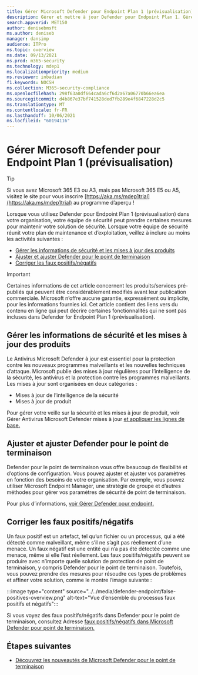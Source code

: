 ```yaml
---
title: Gérer Microsoft Defender pour Endpoint Plan 1 (prévisualisation)
description: Gérer et mettre à jour Defender pour Endpoint Plan 1. Gérer les paramètres, obtenir des mises à jour et corriger les faux positifs/négatifs.
search.appverid: MET150
author: denisebmsft
ms.author: deniseb
manager: dansimp
audience: ITPro
ms.topic: overview
ms.date: 09/13/2021
ms.prod: m365-security
ms.technology: mdep1
ms.localizationpriority: medium
ms.reviewer: inbadian
f1.keywords: NOCSH
ms.collection: M365-security-compliance
ms.openlocfilehash: 298f63a0df664cada6cf6d2a67a06770b66ea6ea
ms.sourcegitcommit: d4b867e37bf741528ded7fb289e4f6847228d2c5
ms.translationtype: MT
ms.contentlocale: fr-FR
ms.lasthandoff: 10/06/2021
ms.locfileid: "60194116"
---
```

# <a name="manage-microsoft-defender-for-endpoint-plan-1-preview"></a>Gérer Microsoft Defender pour Endpoint Plan 1 (prévisualisation)

> [!TIP]
> Si vous avez Microsoft 365 E3 ou A3, mais pas Microsoft 365 E5 ou A5, visitez le site pour vous inscrire [https://aka.ms/mdep1trial](https://aka.ms/mdep1trial) au programme d’aperçu !

Lorsque vous utilisez Defender pour Endpoint Plan 1 (prévisualisation) dans votre organisation, votre équipe de sécurité peut prendre certaines mesures pour maintenir votre solution de sécurité. Lorsque votre équipe de sécurité réunit votre plan de maintenance et d’exploitation, veillez à inclure au moins les activités suivantes :

- [Gérer les informations de sécurité et les mises à jour des produits](#manage-security-intelligence-and-product-updates)
- [Ajuster et ajuster Defender pour le point de terminaison](#fine-tune-and-adjust-defender-for-endpoint)
- [Corriger les faux positifs/négatifs](#address-false-positivesnegatives)

> [!IMPORTANT]
> Certaines informations de cet article concernent les produits/services pré-publiés qui peuvent être considérablement modifiés avant leur publication commerciale. Microsoft n’offre aucune garantie, expressément ou implicite, pour les informations fournies ici. Cet article contient des liens vers du contenu en ligne qui peut décrire certaines fonctionnalités qui ne sont pas incluses dans Defender for Endpoint Plan 1 (prévisualisation).

## <a name="manage-security-intelligence-and-product-updates"></a>Gérer les informations de sécurité et les mises à jour des produits

Le Antivirus Microsoft Defender à jour est essentiel pour la protection contre les nouveaux programmes malveillants et les nouvelles techniques d’attaque. Microsoft publie des mises à jour régulières pour l’intelligence de la sécurité, les antivirus et la protection contre les programmes malveillants. Les mises à jour sont organisées en deux catégories : 

- Mises à jour de l’intelligence de la sécurité
- Mises à jour de produit 

Pour gérer votre veille sur la sécurité et les mises à jour de produit, voir Gérer Antivirus Microsoft Defender mises à jour [et appliquer les lignes de base.](manage-updates-baselines-microsoft-defender-antivirus.md)

## <a name="fine-tune-and-adjust-defender-for-endpoint"></a>Ajuster et ajuster Defender pour le point de terminaison

Defender pour le point de terminaison vous offre beaucoup de flexibilité et d’options de configuration. Vous pouvez ajuster et ajuster vos paramètres en fonction des besoins de votre organisation. Par exemple, vous pouvez utiliser Microsoft Endpoint Manager, une stratégie de groupe et d’autres méthodes pour gérer vos paramètres de sécurité de point de terminaison. 

Pour plus d’informations, [voir Gérer Defender pour endpoint.](manage-atp-post-migration.md)

## <a name="address-false-positivesnegatives"></a>Corriger les faux positifs/négatifs

Un faux positif est un artefact, tel qu’un fichier ou un processus, qui a été détecté comme malveillant, même s’il ne s’agit pas réellement d’une menace. Un faux négatif est une entité qui n’a pas été détectée comme une menace, même si elle l’est réellement. Les faux positifs/négatifs peuvent se produire avec n’importe quelle solution de protection de point de terminaison, y compris Defender pour le point de terminaison. Toutefois, vous pouvez prendre des mesures pour résoudre ces types de problèmes et affiner votre solution, comme le montre l’image suivante :

:::image type="content" source="../../media/defender-endpoint/false-positives-overview.png" alt-text="Vue d’ensemble du processus faux positifs et négatifs":::

Si vous voyez des faux positifs/négatifs dans Defender pour le point de terminaison, consultez Adresse [faux positifs/négatifs dans Microsoft Defender pour point de terminaison.](defender-endpoint-false-positives-negatives.md)

## <a name="next-steps"></a>Étapes suivantes

- [Découvrez les nouveautés de Microsoft Defender pour le point de terminaison](whats-new-in-microsoft-defender-atp.md)